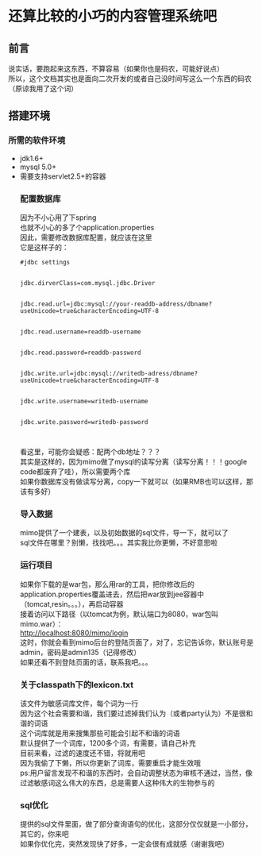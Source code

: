 # 还算比较的小巧的内容管理系统吧 #
## 前言 ##
说实话，要跑起来这东西，不算容易（如果你也是码农，可能好说点）<br>
所以，这个文档其实也是面向二次开发的或者自己没时间写这么一个东西的码农（原谅我用了这个词）<br>
<h2>搭建环境</h2>
<h3>所需的软件环境</h3>
<ul><li>jdk1.6+<br>
</li><li>mysql 5.0+<br>
</li><li>需要支持servlet2.5+的容器<br>
<h3>配置数据库</h3>
因为不小心用了下spring<br>
也就不小心的多了个application.properties<br>
因此，需要修改数据库配置，就应该在这里<br>
它是这样子的：<br>
<pre><code>#jdbc settings<br>
jdbc.dirverClass=com.mysql.jdbc.Driver<br>
jdbc.read.url=jdbc:mysql://your-readdb-address/dbname?useUnicode=true&amp;characterEncoding=UTF-8<br>
jdbc.read.username=readdb-username<br>
jdbc.read.password=readdb-password<br>
jdbc.write.url=jdbc:mysql://writedb-adress/dbname?useUnicode=true&amp;characterEncoding=UTF-8<br>
jdbc.write.username=writedb-username<br>
jdbc.write.password=writedb-password<br>
</code></pre>
看这里，可能你会疑惑：配两个db地址？？？<br>
其实是这样的，因为mimo做了mysql的读写分离（读写分离！！！google code都废弃了哇），所以需要两个库<br>
如果你数据库没有做读写分离，copy一下就可以（如果RMB也可以这样，那该有多好）<br>
<h3>导入数据</h3>
mimo提供了一个建表，以及初始数据的sql文件，导一下，就可以了<br>
sql文件在哪里？别懒，找找吧。。。其实我比你更懒，不好意思啦<br>
<h3>运行项目</h3>
如果你下载的是war包，那么用rar的工具，把你修改后的application.properties覆盖进去，然后把war放到jee容器中（tomcat,resin。。。），再启动容器<br>
接着访问以下路径（以tomcat为例，默认端口为8080，war包叫mimo.war）：<br>
<a href='http://localhost:8080/mimo/login'><a href='http://localhost:8080/mimo/login'>http://localhost:8080/mimo/login</a></a><br>
这时，你就会看到mimo后台的登陆页面了，对了，忘记告诉你，默认账号是admin，密码是admin135（记得修改）<br>
如果还看不到登陆页面的话，联系我吧。。。<br>
<h3>关于classpath下的lexicon.txt</h3>
该文件为敏感词库文件，每个词为一行<br>
因为这个社会需要和谐，我们要过滤掉我们认为（或者party认为）不是很和谐的词语<br>
这个词库就是用来搜集那些可能会引起不和谐的词语<br>
默认提供了一个词库，1200多个词，有需要，请自己补充<br>
目前来看，过滤的速度还不错，将就用吧<br>
因为我偷了下懒，所以你更新了词库，需要重启才能生效哦<br>
ps:用户留言发现不和谐的东西时，会自动调整状态为审核不通过，当然，像过滤敏感词这么伟大的东西，总是需要人这种伟大的生物参与的<br>
<h3>sql优化</h3>
提供的sql文件里面，做了部分查询语句的优化，这部分仅仅就是一小部分，其它的，你来吧<br>
如果你优化完，突然发现快了好多，一定会很有成就感（谢谢我吧）